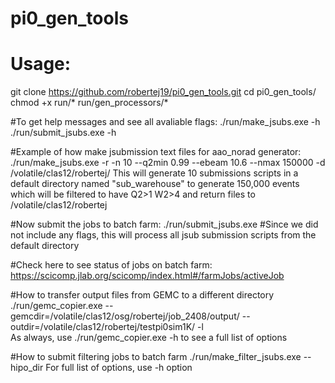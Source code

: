 # pi0_gen_tools
# Usage:

git clone https://github.com/robertej19/pi0_gen_tools.git
cd pi0_gen_tools/
chmod +x run/* run/gen_processors/*

#To get help messages and see all avaliable flags:
./run/make_jsubs.exe -h
./run/submit_jsubs.exe -h

#Example of how make jsubmission text files for aao_norad generator:
./run/make_jsubs.exe -r -n 10 --q2min 0.99 --ebeam 10.6 --nmax 150000 -d /volatile/clas12/robertej/
This will generate 10 submissions scripts in a default directory named "sub_warehouse" to generate 150,000 events which will be filtered to have Q2>1 W2>4 and return files to /volatile/clas12/robertej

#Now submit the jobs to batch farm:
./run/submit_jsubs.exe 
#Since we did not include any flags, this will process all jsub submission scripts from the default directory

#Check here to see status of jobs on batch farm:
https://scicomp.jlab.org/scicomp/index.html#/farmJobs/activeJob

#How to transfer output files from GEMC to a different directory
./run/gemc_copier.exe --gemcdir=/volatile/clas12/osg/robertej/job_2408/output/ --outdir=/volatile/clas12/robertej/testpi0sim1K/ -l  
As always, use ./run/gemc_copier.exe -h to see a full list of options

#How to submit filtering jobs to batch farm
./run/make_filter_jsubs.exe --hipo_dir <path to directory containing hipo files>
 For full list of options, use -h option
